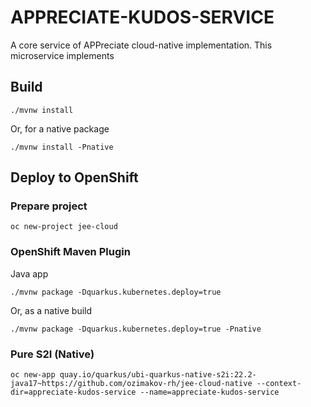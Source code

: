 # APPRECIATE-KUDOS-SERVICE

A core service of APPreciate cloud-native implementation. This microservice implements

## Build
```
./mvnw install
```

Or, for a native package
```
./mvnw install -Pnative
```

## Deploy to OpenShift

### Prepare project
```
oc new-project jee-cloud
```

### OpenShift Maven Plugin
Java app
```
./mvnw package -Dquarkus.kubernetes.deploy=true
```

Or, as a native build
```
./mvnw package -Dquarkus.kubernetes.deploy=true -Pnative
```

### Pure S2I (Native)
```
oc new-app quay.io/quarkus/ubi-quarkus-native-s2i:22.2-java17~https://github.com/ozimakov-rh/jee-cloud-native --context-dir=appreciate-kudos-service --name=appreciate-kudos-service
```
